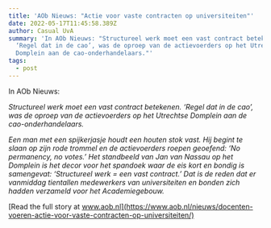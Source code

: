 ```yaml
---
title: 'AOb Nieuws: "Actie voor vaste contracten op universiteiten"'
date: 2022-05-17T11:45:58.389Z
author: Casual UvA
summary: 'In AOb Nieuws: "Structureel werk moet een vast contract betekenen.
  ‘Regel dat in de cao’, was de oproep van de actievoerders op het Utrechtse
  Domplein aan de cao-onderhandelaars."'
tags:
  - post
---
```

In AOb Nieuws:

*Structureel werk moet een vast contract betekenen. ‘Regel dat in de cao’, was de oproep van de actievoerders op het Utrechtse Domplein aan de cao-onderhandelaars.*


*Een man met een spijkerjasje houdt een houten stok vast. Hij begint te slaan op zijn rode trommel en de actievoerders roepen geoefend: ‘No permanency, no votes.’ Het standbeeld van Jan van Nassau op het Domplein is het decor voor het spandoek waar de eis kort en bondig is samengevat: ‘Structureel werk = een vast contract.’ Dat is de reden dat er vanmiddag tientallen medewerkers van universiteiten en bonden zich hadden verzameld voor het Academiegebouw.*

[Read the full story at www.aob.nl](https://www.aob.nl/nieuws/docenten-voeren-actie-voor-vaste-contracten-op-universiteiten/)